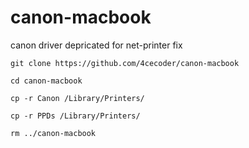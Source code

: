 # canon-macbook
canon driver depricated for net-printer fix

`git clone https://github.com/4cecoder/canon-macbook`

`cd canon-macbook`

`cp -r Canon /Library/Printers/`

`cp -r PPDs /Library/Printers/`


`rm ../canon-macbook`
